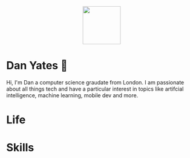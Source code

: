 <div id="header" align="center">
  <img src="https://media.giphy.com/media/M9gbBd9nbDrOTu1Mqx/giphy.gif" width="100"/>
</div>

# Dan Yates 👋

Hi, I'm Dan a computer science graudate from London. I am passionate about all things tech and have a particular interest in topics like artifcial intelligence, machine learning, mobile dev and more.

# Life

# Skills
